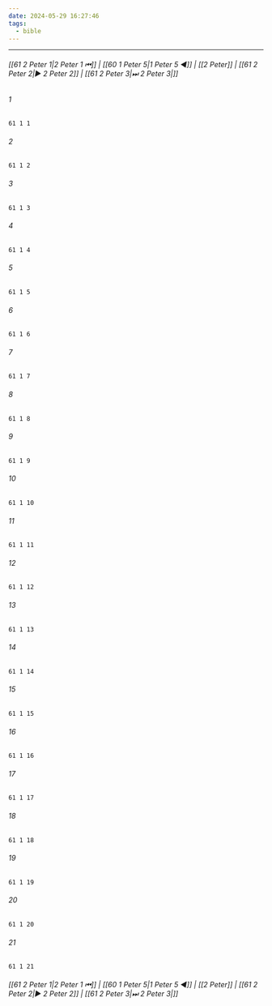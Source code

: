 ```yaml
---
date: 2024-05-29 16:27:46
tags:
  - bible
---
```

___

###### [[61 2 Peter 1|2 Peter 1 ⏮]] | [[60 1 Peter 5|1 Peter 5 ◀]] | [[2 Peter]] | [[61 2 Peter 2|▶ 2 Peter 2]] | [[61 2 Peter 3|⏭ 2 Peter 3|]]

###### 1
``` verse
61 1 1 
```
###### 2
``` verse
61 1 2 
```
###### 3
``` verse
61 1 3 
```
###### 4
``` verse
61 1 4 
```
###### 5
``` verse
61 1 5 
```
###### 6
``` verse
61 1 6 
```
###### 7
``` verse
61 1 7 
```
###### 8
``` verse
61 1 8 
```
###### 9
``` verse
61 1 9 
```
###### 10
``` verse
61 1 10 
```
###### 11
``` verse
61 1 11 
```
###### 12
``` verse
61 1 12 
```
###### 13
``` verse
61 1 13 
```
###### 14
``` verse
61 1 14 
```
###### 15
``` verse
61 1 15 
```
###### 16
``` verse
61 1 16 
```
###### 17
``` verse
61 1 17 
```
###### 18
``` verse
61 1 18 
```
###### 19
``` verse
61 1 19 
```
###### 20
``` verse
61 1 20 
```
###### 21
``` verse
61 1 21 
```

###### [[61 2 Peter 1|2 Peter 1 ⏮]] | [[60 1 Peter 5|1 Peter 5 ◀]] | [[2 Peter]] | [[61 2 Peter 2|▶ 2 Peter 2]] | [[61 2 Peter 3|⏭ 2 Peter 3|]]

